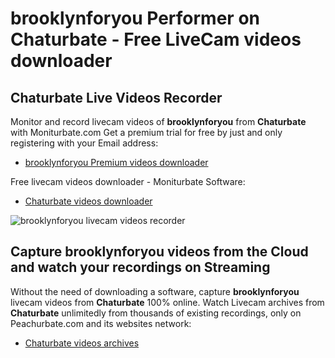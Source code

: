 # brooklynforyou Performer on Chaturbate - Free LiveCam videos downloader

## Chaturbate Live Videos Recorder

Monitor and record livecam videos of **brooklynforyou** from **Chaturbate** with Moniturbate.com
Get a premium trial for free by just and only registering with your Email address:
* [brooklynforyou Premium videos downloader](https://moniturbate.com/request-demo-licence-key.html)

Free livecam videos downloader - Moniturbate Software:
* [Chaturbate videos downloader](https://moniturbate.com/moniturbate-download-software.html)

![brooklynforyou livecam videos recorder](https://peachurnet.com/templates/moniturbate-software.png)


## Capture brooklynforyou videos from the Cloud and watch your recordings on Streaming

Without the need of downloading a software, capture **brooklynforyou** livecam videos from **Chaturbate** 100% online.
Watch Livecam archives from **Chaturbate** unlimitedly from thousands of existing recordings, only on Peachurbate.com and its websites network:
* [Chaturbate videos archives](https://peachurnet.com/)